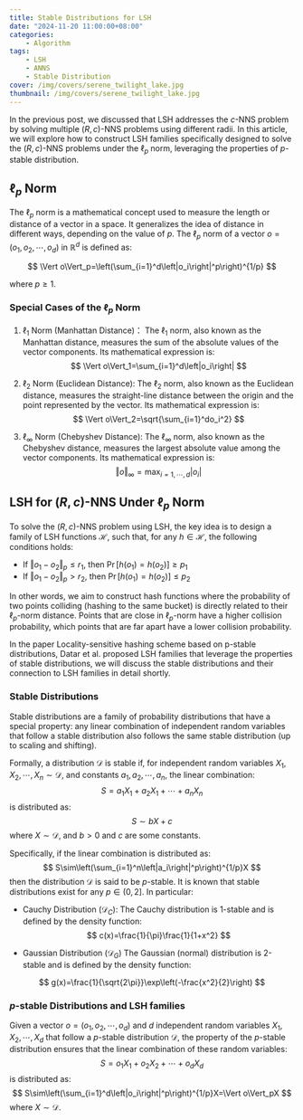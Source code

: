 ```yaml
---
title: Stable Distributions for LSH
date: "2024-11-20 11:00:00+08:00"
categories:
    - Algorithm
tags:
    - LSH
    - ANNS
    - Stable Distribution
cover: /img/covers/serene_twilight_lake.jpg
thumbnail: /img/covers/serene_twilight_lake.jpg
---
```

In the previous post, we discussed that LSH addresses the $c$-NNS problem by solving multiple $(R,c)$-NNS problems using different radii. In this article, we will explore how to construct LSH families specifically designed to solve the $(R,c)$-NNS problems under the $\ell_p$ norm, leveraging the properties of $p$-stable distribution.

<!-- more -->

## $\ell_p$ Norm

The $\ell_p$ norm is a mathematical concept used to measure the length or distance of a vector in a space. It generalizes the idea of distance in different ways, depending on the value of $p$. The $\ell_p$ norm of a vector $o=(o_1,o_2,\cdots,o_d)$ in $\mathbb{R}^d$ is defined as:

$$
\Vert o\Vert_p=\left(\sum_{i=1}^d\left|o_i\right|^p\right)^{1/p}
$$

where $p\ge 1$. 

### Special Cases of the $\ell_p$ Norm

1. $\ell_1$ Norm (Manhattan Distance)：
The $\ell_1$ norm, also known as the Manhattan distance, measures the sum of the absolute values of the vector components. Its mathematical expression is:
$$
\Vert o\Vert_1=\sum_{i=1}^d\left|o_i\right|
$$

2. $\ell_2$ Norm (Euclidean Distance):
The $\ell_2$ norm, also known as the Euclidean distance, measures the straight-line distance between the origin and the point represented by the vector. Its mathematical expression is:
$$
\Vert o\Vert_2=\sqrt{\sum_{i=1}^do_i^2}
$$

3. $\ell_\infty$ Norm (Chebyshev Distance):
The $\ell_\infty$ norm, also known as the Chebyshev distance, measures the largest absolute value among the vector components. Its mathematical expression is:
$$
\Vert o\Vert_\infty=\max_{i=1,\cdots,d}\left| o_i\right|
$$

## LSH for $(R,c)$-NNS Under $\ell_p$ Norm

To solve the  $(R,c)$-NNS problem using LSH, the key idea is to design a family of LSH functions $\mathcal{H}$, such that, for any $h\in\mathcal{H}$, the following conditions holds:

- If $\Vert o_1-o_2\Vert_p\le r_1$, then $\Pr\left[h(o_1)=h(o_2)\right]\ge p_1$
- If $\Vert o_1-o_2\Vert_p\gt r_2$, then $\Pr[h(o_1)=h(o_2)]\le p_2$

In other words, we aim to construct hash functions where the probability of two points colliding (hashing to the same bucket) is directly related to their $\ell_p$-norm distance. Points that are close in $\ell_p$-norm have a higher collision probability, which points that are far apart have a lower collision probability.

In the paper Locality-sensitive hashing scheme based on p-stable distributions, Datar et al. proposed LSH families that leverage the properties of stable distributions, we will discuss the stable distributions and their connection to LSH families in detail shortly.

### Stable Distributions

Stable distributions are a family of probability distributions that have a special property: any linear combination of independent random variables that follow a stable distribution also follows the same stable distribution (up to scaling and shifting).

Formally, a distribution $\mathcal{D}$ is stable if, for independent random variables $X_1,X_2,\cdots,X_n\sim\mathcal{D}$, and constants $a_1,a_2,\cdots,a_n$, the linear combination:
$$
S=a_1X_1+a_2X_1+\cdots+a_nX_n
$$
is distributed as:
$$
S\sim bX+c
$$
where $X\sim\mathcal{D}$, and $b>0$ and $c$ are some constants. 

Specifically, if the linear combination is distributed as:
$$
S\sim\left(\sum_{i=1}^n\left|a_i\right|^p\right)^{1/p}X
$$
then the distribution $\mathcal{D}$ is said to be $p$-stable. It is known that stable distributions exist for any $p\in(0,2]$. In particular:

- Cauchy Distribution $(\mathcal{D}_C)$:
The Cauchy distribution is 1-stable and is defined by the density function:
$$
c(x)=\frac{1}{\pi}\frac{1}{1+x^2}
$$

- Gaussian Distribution $(\mathcal{D}_G)$
The Gaussian (normal) distribution is 2-stable and is defined by the density function:

$$
g(x)=\frac{1}{\sqrt{2\pi}}\exp\left(-\frac{x^2}{2}\right)
$$

### $p$-stable Distributions and LSH families

Given a vector $o=(o_1,o_2,\cdots,o_d)$ and $d$ independent random variables $X_1,X_2,\cdots,X_d$ that follow a $p$-stable distribution $\mathcal{D}$, the property of the $p$-stable distribution ensures that the linear combination of these random variables:
$$
S=o_1X_1+o_2X_2+\cdots+o_dX_d
$$
is distributed as:
$$
S\sim\left(\sum_{i=1}^d\left|o_i\right|^p\right)^{1/p}X=\Vert o\Vert_pX
$$
where $X\sim\mathcal{D}$.

